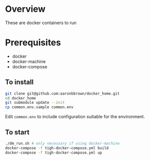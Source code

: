 Overview
========
These are docker containers to run

Prerequisites
=============

* docker
* docker-machine
* docker-compose

To install
----------
```sh
git clone git@github.com:aaronbbrown/docker_home.git
cd docker_home
git submodule update --init
cp common.env.sample common.env
```

Edit `common.env` to include configuration suitable for the environment.

To start
--------

```sh
./dm_run.sh # only necessary if using docker-machine
docker-compose -f tigh-docker-compose.yml build
docker-compose -f tigh-docker-compose.yml up
```
